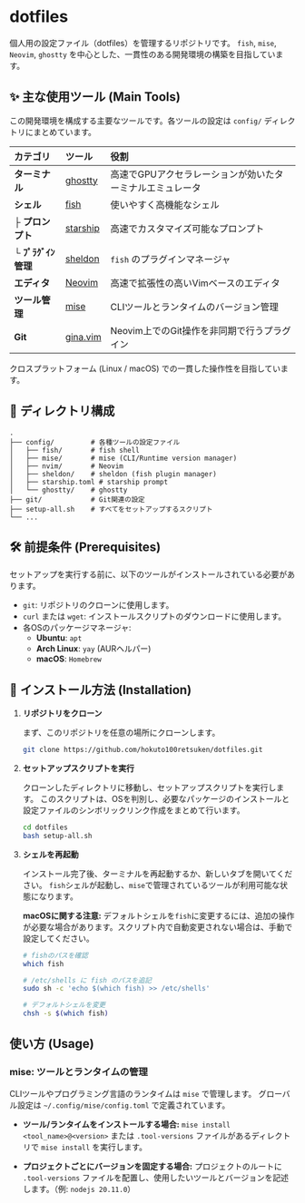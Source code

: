 # dotfiles

個人用の設定ファイル（dotfiles）を管理するリポジトリです。
`fish`, `mise`, `Neovim`, `ghostty` を中心とした、一貫性のある開発環境の構築を目指しています。

## ✨ 主な使用ツール (Main Tools)

この開発環境を構成する主要なツールです。各ツールの設定は `config/` ディレクトリにまとめています。

| カテゴリ | ツール | 役割 |
| :--- | :--- | :--- |
| **ターミナル** | [ghostty](https://github.com/ghostty/ghostty) | 高速でGPUアクセラレーションが効いたターミナルエミュレータ |
| **シェル** | [fish](https://fishshell.com/) | 使いやすく高機能なシェル |
| ├ **プロンプト** | [starship](https://starship.rs/) | 高速でカスタマイズ可能なプロンプト |
| └ **ﾌﾟﾗｸﾞｲﾝ管理** | [sheldon](https://github.com/rossmacarthur/sheldon) | `fish` のプラグインマネージャ |
| **エディタ** | [Neovim](https://neovim.io/) | 高速で拡張性の高いVimベースのエディタ |
| **ツール管理** | [mise](https.mise.jdx.dev/) | CLIツールとランタイムのバージョン管理 |
| **Git** | [gina.vim](https://github.com/lambdalisue/gina.vim) | Neovim上でのGit操作を非同期で行うプラグイン |

クロスプラットフォーム (Linux / macOS) での一貫した操作性を目指しています。

## 📂 ディレクトリ構成

```
.
├── config/         # 各種ツールの設定ファイル
│   ├── fish/       # fish shell
│   ├── mise/       # mise (CLI/Runtime version manager)
│   ├── nvim/       # Neovim
│   ├── sheldon/    # sheldon (fish plugin manager)
│   ├── starship.toml # starship prompt
│   └── ghostty/    # ghostty
├── git/            # Git関連の設定
├── setup-all.sh    # すべてをセットアップするスクリプト
└── ...
```

## 🛠️ 前提条件 (Prerequisites)

セットアップを実行する前に、以下のツールがインストールされている必要があります。

- `git`: リポジトリのクローンに使用します。
- `curl` または `wget`: インストールスクリプトのダウンロードに使用します。
- 各OSのパッケージマネージャ:
  - **Ubuntu**: `apt`
  - **Arch Linux**: `yay` (AURヘルパー)
  - **macOS**: `Homebrew`

## 🚀 インストール方法 (Installation)

1.  **リポジトリをクローン**

    まず、このリポジトリを任意の場所にクローンします。

    ```bash
    git clone https://github.com/hokuto100retsuken/dotfiles.git
    ```

2.  **セットアップスクリプトを実行**

    クローンしたディレクトリに移動し、セットアップスクリプトを実行します。
    このスクリプトは、OSを判別し、必要なパッケージのインストールと設定ファイルのシンボリックリンク作成をまとめて行います。

    ```bash
    cd dotfiles
    bash setup-all.sh
    ```

3.  **シェルを再起動**

    インストール完了後、ターミナルを再起動するか、新しいタブを開いてください。
    `fish`シェルが起動し、`mise`で管理されているツールが利用可能な状態になります。

    **macOSに関する注意:**
    デフォルトシェルを`fish`に変更するには、追加の操作が必要な場合があります。スクリプト内で自動変更されない場合は、手動で設定してください。

    ```bash
    # fishのパスを確認
    which fish

    # /etc/shells に fish のパスを追記
    sudo sh -c 'echo $(which fish) >> /etc/shells'

    # デフォルトシェルを変更
    chsh -s $(which fish)
    ```

## 使い方 (Usage)

### mise: ツールとランタイムの管理

CLIツールやプログラミング言語のランタイムは `mise` で管理します。
グローバル設定は `~/.config/mise/config.toml` で定義されています。

- **ツール/ランタイムをインストールする場合:**
  `mise install <tool_name>@<version>` または `.tool-versions` ファイルがあるディレクトリで `mise install` を実行します。

- **プロジェクトごとにバージョンを固定する場合:**
  プロジェクトのルートに `.tool-versions` ファイルを配置し、使用したいツールとバージョンを記述します。（例: `nodejs 20.11.0`）
